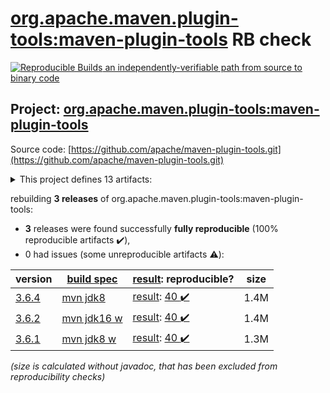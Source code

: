[org.apache.maven.plugin-tools:maven-plugin-tools](https://search.maven.org/artifact/org.apache.maven.plugin-tools/maven-plugin-tools/) RB check
=======

[![Reproducible Builds](https://reproducible-builds.org/images/logos/rb.svg) an independently-verifiable path from source to binary code](https://reproducible-builds.org/)

## Project: [org.apache.maven.plugin-tools:maven-plugin-tools](https://search.maven.org/artifact/org.apache.maven.plugin-tools/maven-plugin-tools/)

Source code: [https://github.com/apache/maven-plugin-tools.git](https://github.com/apache/maven-plugin-tools.git)

<details><summary>This project defines 13 artifacts:</summary>

* [org.apache.maven.plugin-tools:maven-plugin-annotations](https://search.maven.org/artifact/org.apache.maven.plugin-tools/maven-plugin-annotations/)
* [org.apache.maven.plugin-tools:maven-plugin-tools](https://search.maven.org/artifact/org.apache.maven.plugin-tools/maven-plugin-tools/)
* [org.apache.maven.plugin-tools:maven-plugin-tools-annotations](https://search.maven.org/artifact/org.apache.maven.plugin-tools/maven-plugin-tools-annotations/)
* [org.apache.maven.plugin-tools:maven-plugin-tools-ant](https://search.maven.org/artifact/org.apache.maven.plugin-tools/maven-plugin-tools-ant/)
* [org.apache.maven.plugin-tools:maven-plugin-tools-api](https://search.maven.org/artifact/org.apache.maven.plugin-tools/maven-plugin-tools-api/)
* [org.apache.maven.plugin-tools:maven-plugin-tools-beanshell](https://search.maven.org/artifact/org.apache.maven.plugin-tools/maven-plugin-tools-beanshell/)
* [org.apache.maven.plugin-tools:maven-plugin-tools-generators](https://search.maven.org/artifact/org.apache.maven.plugin-tools/maven-plugin-tools-generators/)
* [org.apache.maven.plugin-tools:maven-plugin-tools-java](https://search.maven.org/artifact/org.apache.maven.plugin-tools/maven-plugin-tools-java/)
* [org.apache.maven.plugin-tools:maven-plugin-tools-model](https://search.maven.org/artifact/org.apache.maven.plugin-tools/maven-plugin-tools-model/)
* [org.apache.maven.plugin-tools:maven-script](https://search.maven.org/artifact/org.apache.maven.plugin-tools/maven-script/)
* [org.apache.maven.plugin-tools:maven-script-ant](https://search.maven.org/artifact/org.apache.maven.plugin-tools/maven-script-ant/)
* [org.apache.maven.plugin-tools:maven-script-beanshell](https://search.maven.org/artifact/org.apache.maven.plugin-tools/maven-script-beanshell/)
* [org.apache.maven.plugins:maven-plugin-plugin](https://search.maven.org/artifact/org.apache.maven.plugins/maven-plugin-plugin/)
</details>

rebuilding **3 releases** of org.apache.maven.plugin-tools:maven-plugin-tools:
- **3** releases were found successfully **fully reproducible** (100% reproducible artifacts :heavy_check_mark:),
- 0 had issues (some unreproducible artifacts :warning:):

| version | [build spec](/BUILDSPEC.md) | [result](https://reproducible-builds.org/docs/jvm/): reproducible? | size |
| -- | --------- | ------ | -- |
| [3.6.4](https://search.maven.org/artifact/org.apache.maven.plugin-tools/maven-plugin-tools/3.6.4/pom) | [mvn jdk8](maven-plugin-tools-3.6.4.buildspec) | [result](maven-plugin-tools-3.6.4.buildinfo): [40 :heavy_check_mark: ](maven-plugin-tools-3.6.4.buildcompare) | 1.4M |
| [3.6.2](https://search.maven.org/artifact/org.apache.maven.plugin-tools/maven-plugin-tools/3.6.2/pom) | [mvn jdk16 w](maven-plugin-tools-3.6.2.buildspec) | [result](maven-plugin-tools-3.6.2.buildinfo): [40 :heavy_check_mark: ](maven-plugin-tools-3.6.2.buildcompare) | 1.4M |
| [3.6.1](https://search.maven.org/artifact/org.apache.maven.plugin-tools/maven-plugin-tools/3.6.1/pom) | [mvn jdk8 w](maven-plugin-tools-3.6.1.buildspec) | [result](maven-plugin-tools-3.6.1.buildinfo): [40 :heavy_check_mark: ](maven-plugin-tools-3.6.1.buildcompare) | 1.3M |

<i>(size is calculated without javadoc, that has been excluded from reproducibility checks)</i>
